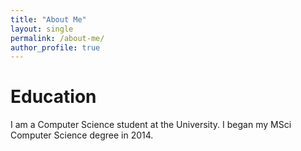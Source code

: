 ```yaml
---
title: "About Me"
layout: single
permalink: /about-me/
author_profile: true
---
```

# Education #

I am a Computer Science student at the University. I began my MSci Computer Science degree in 2014.
